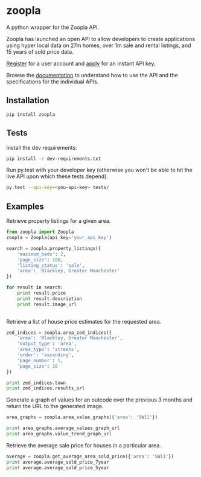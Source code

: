 # zoopla
A python wrapper for the Zoopla API.

Zoopla has launched an open API to allow developers to create applications using hyper local data on 27m homes, over 1m sale and rental listings, and 15 years of sold price data.

[Register](http://developer.zoopla.com/member/register/) for a user account and [apply](http://developer.zoopla.com/member/register/) for an instant API key.

Browse the [documentation](http://developer.zoopla.com/docs/) to understand how to use the API and the specifications for the individual APIs.

## Installation
```
pip install zoopla
```

## Tests

Install the dev requirements:

```sh
pip install -r dev-requirements.txt
```

Run py.test with your developer key (otherwise you won't be able to hit the live
API upon which these tests depend).

```sh
py.test --api-key=<you-api-key> tests/
```

## Examples

Retrieve property listings for a given area.
```python
from zoopla import Zoopla
zoopla = Zoopla(api_key='your_api_key')

search = zoopla.property_listings({
    'maximum_beds': 2,
    'page_size': 100,
    'listing_status': 'sale',
    'area': 'Blackley, Greater Manchester'
})

for result in search:
    print result.price
    print result.description
    print result.image_url
  
```

Retrieve a list of house price estimates for the requested area.

```python
zed_indices = zoopla.area_zed_indices({
    'area': 'Blackley, Greater Manchester',
    'output_type': 'area',
    'area_type': 'streets',
    'order': 'ascending',
    'page_number': 1,
    'page_size': 10
})

print zed_indices.town
print zed_indices.results_url
```


Generate a graph of values for an outcode over the previous 3 months and return the URL to the generated image.

```python
area_graphs = zoopla.area_value_graphs({'area': 'SW11'})

print area_graphs.average_values_graph_url
print area_graphs.value_trend_graph_url

```

Retrieve the average sale price for houses in a particular area.

```python
average = zoopla.get_average_area_sold_price({'area': 'SW11'})
print average.average_sold_price_7year
print average.average_sold_price_5year
```
